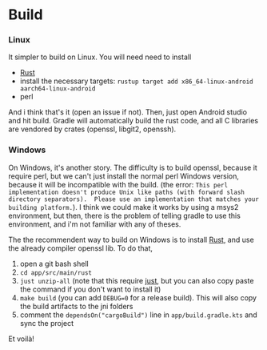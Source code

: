 # Build

### Linux

It simpler to build on Linux. You will need need to install

- [Rust](https://www.rust-lang.org/tools/install)
- install the necessary targets: `rustup target add x86_64-linux-android aarch64-linux-android`
- perl

And i think that's it (open an issue if not).
Then, just open Android studio and hit build. Gradle will automatically build the rust code, and all C libraries are vendored by crates (openssl, libgit2, openssh).

### Windows

On Windows, it's another story. The difficulty is to build openssl, because it require perl, but we can't just install the normal perl Windows version, because it will be incompatible with the build. (the error: `This perl implementation doesn't produce Unix like paths (with forward slash directory separators).  Please use an implementation that matches your building platform.`).
I think we could make it works by using a msys2 environment, but then, there is the problem of telling gradle to use this environment, and i'm not familiar with any of theses.

The the recommendent way to build on Windows is to install [Rust](https://www.rust-lang.org/tools/install), and use the already compiler openssl lib.
To do that,

1. open a git bash shell
2. `cd app/src/main/rust`
3. `just unzip-all` (note that this require [just](https://github.com/casey/just), but you can also copy paste the command if you don't want to install it)
4. `make build` (you can add `DEBUG=0` for a release build). This will also copy the build artifacts to the jni folders
5. comment the `dependsOn("cargoBuild")` line in `app/build.gradle.kts` and sync the project

Et voilà!
